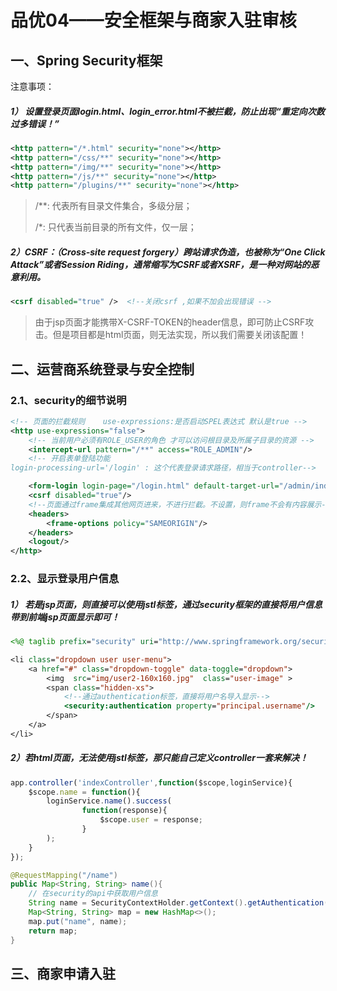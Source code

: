 # 品优04——安全框架与商家入驻审核

## 一、Spring Security框架

注意事项：

##### 1） 设置登录页面login.html、login_error.html不被拦截，防止出现“重定向次数过多错误！”

```xml
<http pattern="/*.html" security="none"></http>
<http pattern="/css/**" security="none"></http>
<http pattern="/img/**" security="none"></http>
<http pattern="/js/**" security="none"></http>
<http pattern="/plugins/**" security="none"></http>
```

> /**: 代表所有目录文件集合，多级分层； 
>
> /*: 只代表当前目录的所有文件，仅一层；

##### 2）CSRF：（Cross-site request forgery）跨站请求伪造，也被称为“One Click Attack”或者Session Riding，通常缩写为CSRF或者XSRF，是一种对网站的恶意利用。

```xml
<csrf disabled="true" />  <!--关闭csrf ,如果不加会出现错误 -->
```

> 由于jsp页面才能携带X-CSRF-TOKEN的header信息，即可防止CSRF攻击。但是项目都是html页面，则无法实现，所以我们需要关闭该配置！



## 二、运营商系统登录与安全控制

### 2.1、security的细节说明

```XML
<!-- 页面的拦截规则    use-expressions:是否启动SPEL表达式 默认是true -->
<http use-expressions="false">
    <!-- 当前用户必须有ROLE_USER的角色 才可以访问根目录及所属子目录的资源 -->
    <intercept-url pattern="/**" access="ROLE_ADMIN"/>
    <!-- 开启表单登陆功能 
login-processing-url='/login' : 这个代表登录请求路径，相当于controller-->

    <form-login login-page="/login.html" default-target-url="/admin/index.html" authentication-failure-url="/login.html" always-use-default-target="true"/>
    <csrf disabled="true"/>
    <!--页面通过frame集成其他网页进来，不进行拦截。不设置，则frame不会有内容展示-->
    <headers>
        <frame-options policy="SAMEORIGIN"/>
    </headers>
    <logout/>
</http>
```

### 2.2、显示登录用户信息

##### 1） 若是jsp页面，则直接可以使用jstl标签，通过security框架的直接将用户信息带到前端jsp页面显示即可！

```jsp
<%@ taglib prefix="security" uri="http://www.springframework.org/security/tags" %>

<li class="dropdown user user-menu">
    <a href="#" class="dropdown-toggle" data-toggle="dropdown"> 
        <img  src="img/user2-160x160.jpg"  class="user-image" > 
        <span class="hidden-xs">
            <!--通过authentication标签，直接将用户名导入显示-->
    		<security:authentication property="principal.username"/>
    	</span>
    </a>
</li>
```

##### 2）若html页面，无法使用jstl标签，那只能自己定义controller一套来解决！

```js
app.controller('indexController',function($scope,loginService){
	$scope.name = function(){
		loginService.name().success(
				function(response){
					$scope.user = response;
				}
		);
	}
});
```

```java
@RequestMapping("/name")
public Map<String, String> name(){
    // 在security的api中获取用户信息
    String name = SecurityContextHolder.getContext().getAuthentication().getName();
    Map<String, String> map = new HashMap<>();
    map.put("name", name);
    return map;
}
```



## 三、商家申请入驻











































